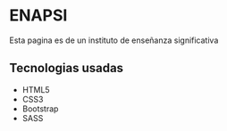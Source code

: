 <h1>ENAPSI</h1>
<p>Esta pagina es de un instituto de enseñanza significativa</p>

<h2>Tecnologias usadas</h2>
<ul>
<li>HTML5</li>
<li>CSS3</li>
<li>Bootstrap</li>
<li>SASS</li>
</ul>